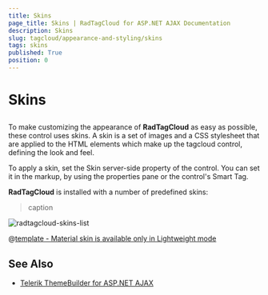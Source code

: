 ```yaml
---
title: Skins
page_title: Skins | RadTagCloud for ASP.NET AJAX Documentation
description: Skins
slug: tagcloud/appearance-and-styling/skins
tags: skins
published: True
position: 0
---
```


# Skins



## 

To make customizing the appearance of **RadTagCloud** as easy as possible, these control uses skins. A skin is a set of images and a CSS stylesheet that are applied to the HTML elements which make up the tagcloud control, defining the look and feel.

To apply a skin, set the Skin server-side property of the control. You can set it in the markup, by using the properties pane or the control's Smart Tag.

**RadTagCloud** is installed with a number of predefined skins:
>caption 

![radtagcloud-skins-list](images/tagcloud-skins.png) 


 @[template - Material skin is available only in Lightweight mode](/_templates/common/skins-notes.md#material-only-in-lightweight) 




## See Also

 * [Telerik ThemeBuilder for ASP.NET AJAX](https://themebuilder.telerik.com/)


